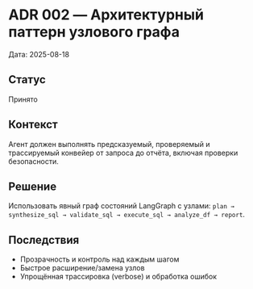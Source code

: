 # ADR 002 — Архитектурный паттерн узлового графа

Дата: 2025-08-18

## Статус
Принято

## Контекст
Агент должен выполнять предсказуемый, проверяемый и трассируемый конвейер от запроса до отчёта, включая проверки безопасности.

## Решение
Использовать явный граф состояний LangGraph с узлами:
`plan → synthesize_sql → validate_sql → execute_sql → analyze_df → report`.

## Последствия
- Прозрачность и контроль над каждым шагом
- Быстрое расширение/замена узлов
- Упрощённая трассировка (verbose) и обработка ошибок
